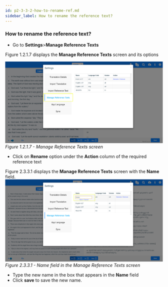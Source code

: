 ```yaml
---
id: p2-3-3-2-how-to-rename-ref.md
sidebar_label: How to rename the reference text?
---
```


### How to rename the reference text?

-   Go to **Settings**>**Manage Reference Texts**

Figure 1.2.1.7 displays the **Manage Reference Texts** screen and its options

![alt text](../../../../../static/AutographaLiveImages/Getting_Started/manage-reference-texts-fig-1.2.1.7.jpg 'Manage Reference Texts screen')
_Figure 1.2.1.7 - Manage Reference Texts screen_

-   Click on **Rename** option under the **Action** column of the required reference text

Figure 2.3.3.1 displays the **Manage Reference Texts** screen with the **Name** field.
![alt text](../../../../../static/AutographaLiveImages/Settings/name-field-manage-reference-texts-fig-2.3.3.1.jpg 'Name field in the Manage Reference Texts screen')
_Figure 2.3.3.1 - Name field in the Manage Reference Texts screen_

-   Type the new name in the box that appears in the **Name** field
-   Click **save** to save the new name.

